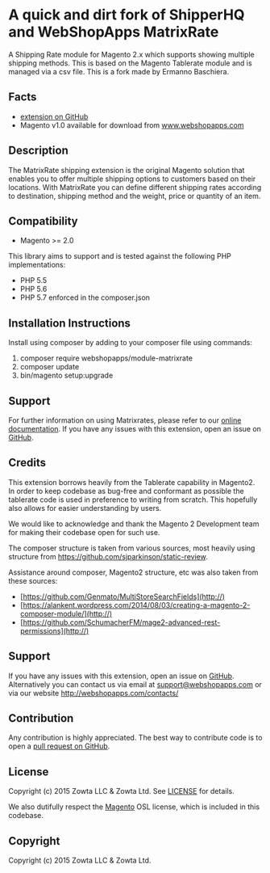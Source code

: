 # A quick and dirt fork of ShipperHQ and WebShopApps MatrixRate
A Shipping Rate module for Magento 2.x which supports showing multiple shipping methods.  This is based on the Magento Tablerate module and is managed via a csv file. This is a fork made by Ermanno Baschiera.

Facts
-----
- [extension on GitHub](https://github.com/webshopapps/module-matrixrate)
- Magento v1.0 available for download from www.webshopapps.com

Description
-----------
The MatrixRate shipping extension is the original Magento solution that enables you to offer multiple shipping options to customers based on their locations. With MatrixRate you can define different shipping rates according to destination, shipping method and the weight, price or quantity of an item.

Compatibility
-------------
- Magento >= 2.0

This library aims to support and is tested against the following PHP
implementations:

* PHP 5.5
* PHP 5.6
* PHP 5.7
enforced in the composer.json

Installation Instructions
-------------------------
Install using composer by adding to your composer file using commands:

1. composer require webshopapps/module-matrixrate
2. composer update
3. bin/magento setup:upgrade

Support
-------
For further information on using Matrixrates, please refer to our [online documentation](http://support.webshopapps.com/matrixrate/).
If you have any issues with this extension, open an issue on [GitHub](https://github.com/webshopapps/module-matrixrate/issues).


Credits
---------
This extension borrows heavily from the Tablerate capability in Magento2.  In order to keep codebase as bug-free and
conformant as possible the tablerate code is used in preference to writing from scratch.  This hopefully also
allows for easier understanding by users.

We would like to acknowledge and thank the Magento 2 Development team for making their codebase open for such use.

The composer structure is taken from various sources, most heavily using structure from https://github.com/sjparkinson/static-review.

Assistance around composer, Magento2 structure, etc was also taken from these sources:

* [https://github.com/Genmato/MultiStoreSearchFields](http://)
* [https://alankent.wordpress.com/2014/08/03/creating-a-magento-2-composer-module/](http://)
* [https://github.com/SchumacherFM/mage2-advanced-rest-permissions](http://)

Support
-------
If you have any issues with this extension, open an issue on [GitHub](https://github.com/webshopapps/module-matrixrate/issues).
Alternatively you can contact us via email at support@webshopapps.com or via our website http://webshopapps.com/contacts/

Contribution
------------
Any contribution is highly appreciated. The best way to contribute code is to open a [pull request on GitHub](https://help.github.com/articles/using-pull-requests).

License
-------
Copyright (c) 2015 Zowta LLC & Zowta Ltd. See [LICENSE][] for
details.

We also dutifully respect the [Magento][] OSL license, which is included in this codebase.


[license]: LICENSE.md
[magento]: Magento2_LICENSE.md

Copyright
---------
Copyright (c) 2015 Zowta LLC & Zowta Ltd.


